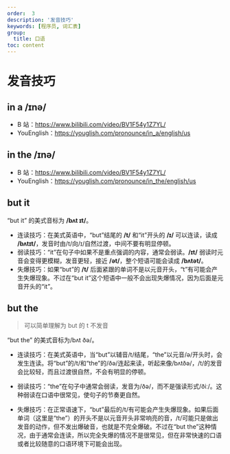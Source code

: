```yaml
---
order:  3
description: '发音技巧'
keywords: [程序员, 词汇表]
group:
  title: 口语
toc: content
---
```


# 发音技巧

## in a /ɪnə/

- B 站：https://www.bilibili.com/video/BV1F54y1Z7YL/
- YouEnglish：https://youglish.com/pronounce/in_a/english/us

## in the /ɪnə/

- B 站：https://www.bilibili.com/video/BV1F54y1Z7YL/
- YouEnglish：https://youglish.com/pronounce/in_the/english/us

## but it

“but it” 的美式音标为 **/bʌt ɪt/**。

- 连读技巧：在美式英语中，“but”结尾的 **/t/** 和“it”开头的 **/ɪ/** 可以连读，读成 **/bʌtɪt/**，发音时由/t/向/ɪ/自然过渡，中间不要有明显停顿。
- 弱读技巧：“it”在句子中如果不是重点强调的内容，通常会弱读。**/ɪt/** 弱读时元音会变得更模糊，发音更轻，接近 **/ət/**，整个短语可能会读成 **/bʌtət/**。
- 失爆技巧：如果“but”的 **/t/** 后面紧跟的单词不是以元音开头，“t”有可能会产生失爆现象。不过在“but it”这个短语中一般不会出现失爆情况，因为后面是元音开头的“it”。

## but the

> 可以简单理解为 but 的 t 不发音

“but the” 的美式音标为/bʌt ðə/。

- 连读技巧：在美式英语中，当“but”以辅音/t/结尾，“the”以元音/ə/开头时，会发生连读。将“but”的/t/和“the”的/ðə/连起来读，听起来像/bʌtðə/，/t/的发音会比较轻，而且过渡很自然，不会有明显的停顿。

- 弱读技巧：“the”在句子中通常会弱读，发音为/ðə/，而不是强读形式/ðiː/。这种弱读在口语中很常见，使句子的节奏更自然。
- 失爆技巧：在正常语速下，“but”最后的/t/有可能会产生失爆现象。如果后面单词（这里是“the”）的开头不是以元音开头非常响亮的音，/t/可能只是做出发音的动作，但不发出爆破音，也就是不完全爆破。不过在“but the”这种情况，由于通常会连读，所以完全失爆的情况不是很常见，但在非常快速的口语或者比较随意的口语环境下可能会出现。
